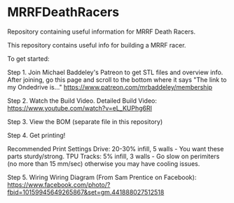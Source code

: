 # MRRFDeathRacers
Repository containing useful information for MRRF Death Racers.

This repository contains useful info for building a MRRF racer.

To get started:

Step 1. Join Michael Baddeley's Patreon to get STL files and overview info. 
After joining, go this page and scroll to the bottom where it says "The link to my  Ondedrive is…"
https://www.patreon.com/mrbaddeley/membership

Step 2. Watch the Build Video. 
Detailed Build Video:
https://www.youtube.com/watch?v=eL_KUPhg6RI

Step 3. View the BOM (separate file in this repository)

Step 4. Get printing!

Recommended Print Settings
Drive: 20-30% infill, 5 walls - You want these parts sturdy/strong. 
TPU Tracks: 5% infill, 3 walls - Go slow on perimiters (no more than 15 mm/sec) otherwise you may have cooling issues.

Step 5. Wiring
Wiring Diagram (From Sam Prentice on Facebook):
https://www.facebook.com/photo/?fbid=10159945649265867&set=gm.441888027512518

